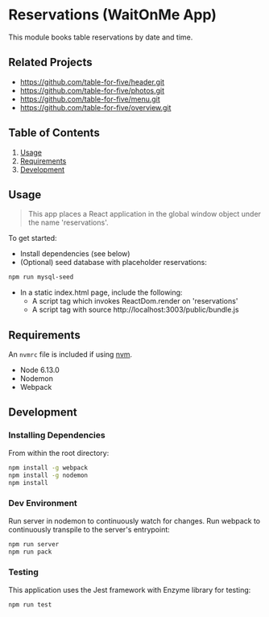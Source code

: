 # Reservations (WaitOnMe App)

This module books table reservations by date and time.

## Related Projects

- https://github.com/table-for-five/header.git
- https://github.com/table-for-five/photos.git
- https://github.com/table-for-five/menu.git
- https://github.com/table-for-five/overview.git

## Table of Contents

1. [Usage](#Usage)
1. [Requirements](#requirements)
1. [Development](#development)

## Usage

> This app places a React application in the global window object under the name 'reservations'.

To get started:

- Install dependencies (see below)
- (Optional) seed database with placeholder reservations:

```sh
npm run mysql-seed
```

- In a static index.html page, include the following:
  - A script tag which invokes ReactDom.render on 'reservations'
  - A script tag with source http://localhost:3003/public/bundle.js

## Requirements

An `nvmrc` file is included if using [nvm](https://github.com/creationix/nvm).

- Node 6.13.0
- Nodemon
- Webpack

## Development

### Installing Dependencies

From within the root directory:

```sh
npm install -g webpack
npm install -g nodemon
npm install
```

### Dev Environment

Run server in nodemon to continuously watch for changes. Run webpack to continuously transpile to the server's entrypoint:

```sh
npm run server
npm run pack
```

### Testing

This application uses the Jest framework with Enzyme library for testing:

```sh
npm run test
```
